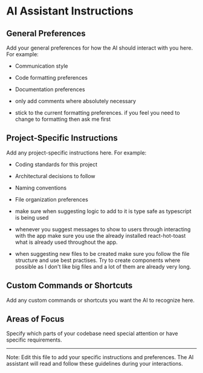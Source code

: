# AI Assistant Instructions

## General Preferences
Add your general preferences for how the AI should interact with you here. For example:
- Communication style
- Code formatting preferences
- Documentation preferences

- only add comments where absolutely necessary
- stick to the current formatting preferences. if you feel you need to change to formatting then ask me first

## Project-Specific Instructions
Add any project-specific instructions here. For example:
- Coding standards for this project
- Architectural decisions to follow
- Naming conventions
- File organization preferences

- make sure when suggesting logic to add to it is type safe as typescript is being used
- whenever you suggest messages to show to users through interacting with the app make sure you use the already installed react-hot-toast what is already used throughout the app.
- when suggesting new files to be created make sure you follow the file structure and use best practises. Try to create components where possible as I don't like big files and a lot of them are already very long.

## Custom Commands or Shortcuts
Add any custom commands or shortcuts you want the AI to recognize here.

## Areas of Focus
Specify which parts of your codebase need special attention or have specific requirements.

---
Note: Edit this file to add your specific instructions and preferences. The AI assistant will read and follow these guidelines during your interactions. 